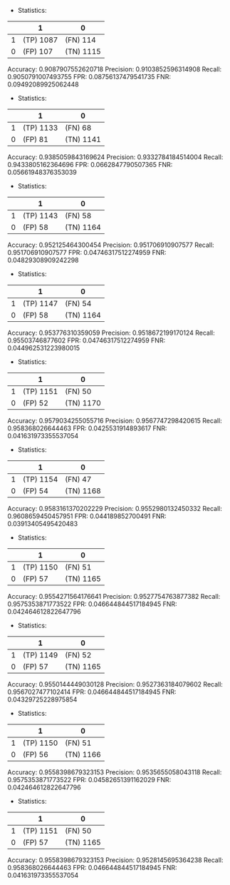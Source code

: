 * Statistics: 

|          |    1     |    0     |
|----------|----------|----------|
|    1     |(TP) 1087 | (FN) 114 |
|    0     | (FP) 107 |(TN) 1115 |
Accuracy: 0.9087907552620718
Precision: 0.9103852596314908
Recall: 0.9050791007493755
FPR: 0.08756137479541735
FNR: 0.09492089925062448
* Statistics: 

|          |    1     |    0     |
|----------|----------|----------|
|    1     |(TP) 1133 | (FN) 68  |
|    0     | (FP) 81  |(TN) 1141 |
Accuracy: 0.9385059843169624
Precision: 0.9332784184514004
Recall: 0.9433805162364696
FPR: 0.0662847790507365
FNR: 0.05661948376353039
* Statistics: 

|          |    1     |    0     |
|----------|----------|----------|
|    1     |(TP) 1143 | (FN) 58  |
|    0     | (FP) 58  |(TN) 1164 |
Accuracy: 0.952125464300454
Precision: 0.951706910907577
Recall: 0.951706910907577
FPR: 0.04746317512274959
FNR: 0.04829308909242298
* Statistics: 

|          |    1     |    0     |
|----------|----------|----------|
|    1     |(TP) 1147 | (FN) 54  |
|    0     | (FP) 58  |(TN) 1164 |
Accuracy: 0.953776310359059
Precision: 0.9518672199170124
Recall: 0.95503746877602
FPR: 0.04746317512274959
FNR: 0.044962531223980015
* Statistics: 

|          |    1     |    0     |
|----------|----------|----------|
|    1     |(TP) 1151 | (FN) 50  |
|    0     | (FP) 52  |(TN) 1170 |
Accuracy: 0.9579034255055716
Precision: 0.9567747298420615
Recall: 0.958368026644463
FPR: 0.0425531914893617
FNR: 0.041631973355537054
* Statistics: 

|          |    1     |    0     |
|----------|----------|----------|
|    1     |(TP) 1154 | (FN) 47  |
|    0     | (FP) 54  |(TN) 1168 |
Accuracy: 0.9583161370202229
Precision: 0.9552980132450332
Recall: 0.9608659450457951
FPR: 0.044189852700491
FNR: 0.03913405495420483
* Statistics: 

|          |    1     |    0     |
|----------|----------|----------|
|    1     |(TP) 1150 | (FN) 51  |
|    0     | (FP) 57  |(TN) 1165 |
Accuracy: 0.9554271564176641
Precision: 0.9527754763877382
Recall: 0.9575353871773522
FPR: 0.046644844517184945
FNR: 0.042464612822647796
* Statistics: 

|          |    1     |    0     |
|----------|----------|----------|
|    1     |(TP) 1149 | (FN) 52  |
|    0     | (FP) 57  |(TN) 1165 |
Accuracy: 0.9550144449030128
Precision: 0.9527363184079602
Recall: 0.9567027477102414
FPR: 0.046644844517184945
FNR: 0.04329725228975854
* Statistics: 

|          |    1     |    0     |
|----------|----------|----------|
|    1     |(TP) 1150 | (FN) 51  |
|    0     | (FP) 56  |(TN) 1166 |
Accuracy: 0.9558398679323153
Precision: 0.9535655058043118
Recall: 0.9575353871773522
FPR: 0.04582651391162029
FNR: 0.042464612822647796
* Statistics: 

|          |    1     |    0     |
|----------|----------|----------|
|    1     |(TP) 1151 | (FN) 50  |
|    0     | (FP) 57  |(TN) 1165 |
Accuracy: 0.9558398679323153
Precision: 0.9528145695364238
Recall: 0.958368026644463
FPR: 0.046644844517184945
FNR: 0.041631973355537054